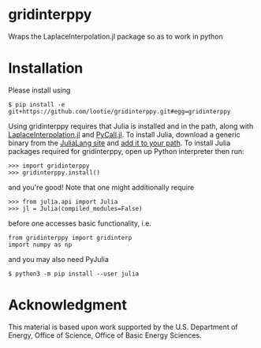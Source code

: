 # gridinterppy
Wraps the LaplaceInterpolation.jl package so as to work in python

# Installation

Please install using 
```
$ pip install -e git+https://github.com/lootie/gridinterppy.git#egg=gridinterppy
```
Using gridinterppy requires that Julia is installed and in the path, along with
[LaplaceInterpolation.jl](https://github.com/vishwas1984/LaplaceInterpolation.jl) and
[PyCall.jl](https://github.com/JuliaPy/PyCall.jl). To install Julia, download a
generic binary from the [JuliaLang site](https://julialang.org/) and 
[add it to your path](https://julialang.org/downloads/platform/). To install Julia
packages required for gridinterppy, open up Python interpreter then run:

```
>>> import gridinterppy
>>> gridinterppy.install()
```

and you're good! Note that one might additionally require

```
>>> from julia.api import Julia
>>> jl = Julia(compiled_modules=False)
```

before one accesses basic functionality, i.e.

```
from gridinterppy import gridinterp 
import numpy as np

```

and you may also need PyJulia

```
$ python3 -m pip install --user julia
```

# Acknowledgment

This material is based upon work supported by the U.S. Department of Energy, Office
of Science, Office of Basic Energy Sciences.
